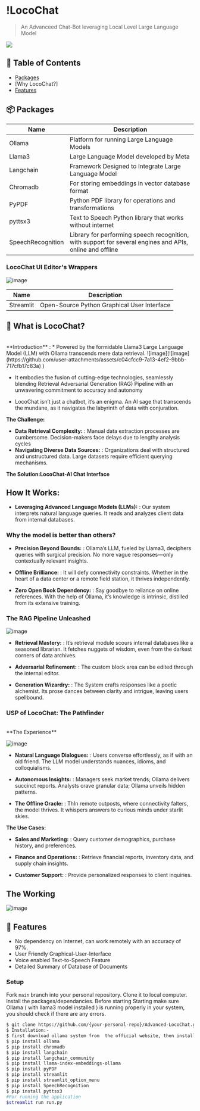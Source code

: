 # !LocoChat

> An Advanceed Chat-Bot leveraging Local Level Large Language Model


<img src="![Screenshot 2024-07-22 193207](https://github.com/user-attachments/assets/a79bec46-b4d1-4e08-a5c3-9151c11d6ab4)
" />


## 🚩 Table of Contents

- [Packages](#-packages)
- [Why LocoChat?]
- [Features](#-features)



## 📦 Packages



| Name | Description |
| --- | --- |
| Ollama | Platform for running Large Language Models |
| Llama3 | Large Language Model developed by Meta |
| Langchain | Framework Designed to Integrate Large Language Model |
| Chromadb | For storing embeddings in vector database format  |
| PyPDF | Python PDF library for operations and transformations |
| pyttsx3 | Text to Speech Python library that works without internet |
| SpeechRecognition | Library for performing speech recognition, with support for several engines and APIs, online and offline |


### LocoChat UI Editor's Wrappers
![image](https://github.com/user-attachments/assets/54b930b2-31ca-4b3c-9cea-e39f5f003660)

| Name | Description |
| --- | --- |
| Streamlit | Open-Source Python Graphical User Interface |


## 🤖 What is LocoChat?
<br/>
**Introduction** :
*  Powered by the formidable Llama3 Large Language Model (LLM) with  Ollama transcends mere data retrieval.
![image](![image](https://github.com/user-attachments/assets/c04cfcc9-7a13-4ef2-9bbb-717cfb17c83a)
)

* It embodies the fusion of cutting-edge technologies, seamlessly blending Retrieval Adversarial Generation (RAG) Pipeline with an unwavering commitment to accuracy and autonomy

* LocoChat isn’t just a chatbot, it’s an enigma. An AI sage that transcends the mundane, as it navigates the labyrinth of data with conjuration.

**The Challenge:**

* **Data Retrieval Complexity:** : Manual data extraction processes are cumbersome.
Decision-makers face delays due to lengthy analysis cycles
* **Navigating Diverse Data Sources:** : Organizations deal with structured and unstructured data.
Large datasets require efficient querying mechanisms.

**The Solution:LocoChat-AI Chat Interface**
## How It Works:

* **Leveraging Advanced Language Models (LLMs):** : Our system interprets natural language queries.
It reads and analyzes client data from internal databases.


### Why the model is better than others?

* **Precision Beyond Bounds:** : Ollama’s LLM, fueled by Llama3, deciphers queries with surgical precision.
No more vague responses—only contextually relevant insights.

* **Offline Brilliance:** : It will defy connectivity constraints.
Whether in the heart of a data center or a remote field station, it thrives independently.

* **Zero Open Book Dependency:** : Say goodbye to reliance on online references.
With the help of Ollama, it’s  knowledge is intrinsic, distilled from its extensive training.



### The RAG Pipeline Unleashed


![image](https://github.com/user-attachments/assets/1e27236f-fc68-4e3b-a9ef-0f2a355efb45)

* **Retrieval Mastery:** : It’s retrieval module scours internal databases like a seasoned librarian.
It fetches nuggets of wisdom, even from the darkest corners of data archives.

* **Adversarial Refinement:** : The custom block area can be edited through the internal editor.
* **Generation Wizardry:** : The System crafts responses like a poetic alchemist.
Its prose dances between clarity and intrigue, leaving users spellbound.


### USP of LocoChat: The Pathfinder
<br/>
**The Experience**

![image](https://github.com/user-attachments/assets/60fbe0a8-b1e9-4cc3-9a8a-3a45ce8fbca8)


* **Natural Language Dialogues:** : Users converse effortlessly, as if with an old friend.
The LLM model understands nuances, idioms, and colloquialisms.

* **Autonomous Insights:** : Managers seek market trends; Ollama delivers succinct reports.
Analysts crave granular data; Ollama unveils hidden patterns.

* **The Offline Oracle:** : ThIn remote outposts, where connectivity falters, the model thrives.
It whispers answers to curious minds under starlit skies.


**The Use Cases:**

* **Sales and Marketing:** : Query customer demographics, purchase history, and preferences.

* **Finance and Operations:** : Retrieve financial reports, inventory data, and supply chain insights.

* **Customer Support:** : Provide personalized responses to client inquiries.

## The Working
![image](https://github.com/user-attachments/assets/4699a698-ca28-49c1-a808-3ebb4a2f4925)

## 🎨 Features

* No dependency on Internet, can work remotely with an accuracy of 97%.
* User Friendly  Graphical-User-Interface 
* Voice enabled Text-to-Speech Feature 
* Detailed Summary of Database of Documents

### Setup

Fork `main` branch into your personal repository. Clone it to local computer. Install the packages/dependancies. Before starting Starting make sure Ollama ( with llama3 model installed ) is running properly in your system, you should check if there are any errors.

```sh
$ git clone https://github.com/{your-personal-repo}/Advanced-LocoChat.git
$ Installation:-
$ first download ollama system from  the official website, then install locally in your system
$ pip install ollama
$ pip install chromadb
$ pip install langchain
$ pip install langchain_community
$ pip install llama-index-embeddings-ollama
$ pip install pyPDF
$ pip install streamlit
$ pip install streamlit_option_menu
$ pip install SpeechRecognition
$ pip install pyttsx3
#For running the application
$streamlit run run.py
```




